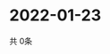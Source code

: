 # 2022-01-23
  共 0条

  <!-- BEGIN -->
  <!-- 最后更新时间Sun Jan 23 2022 22:03:32 GMT+0000 (Coordinated Universal Time) -->
  
  <!-- END -->
  
  